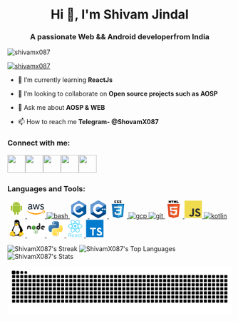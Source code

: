 <h1 align="center">Hi 👋, I'm Shivam Jindal</h1>
<h3 align="center"> A passionate Web && Android developerfrom India</h3>

<p align="left"> <img src="https://komarev.com/ghpvc/?username=shivamx087&label=Profile%20views&color=0e75b6&style=flat" alt="shivamx087" /> </p>

<p align="left"> <a href="https://github.com/ryo-ma/github-profile-trophy"><img src="https://github-profile-trophy.vercel.app/?username=shivamx087" alt="shivamx087" /></a> </p>

- 🌱 I’m currently learning **ReactJs**

- 👯 I’m looking to collaborate on **Open source projects such as AOSP**

- 💬 Ask me about **AOSP & WEB**

- 📫 How to reach me **Telegram- @ShovamX087**

<h3 align="left">Connect with me:</h3>
<p align="left">
</p>

<img src="https://github.com/user-attachments/assets/6dca047f-0fb0-4880-8932-50bb2570b77d"
width="40" height="40"/> <img src="https://github.com/user-attachments/assets/7b1de685-8520-4195-b2e9-20535c8cfedd" width="40" height="40" align="left" /> <img src="https://github.com/user-attachments/assets/3118b6d6-b26b-45c3-9d2d-480030a366a7" width="40" height="40" align="left" /> <img src="https://github.com/user-attachments/assets/763679c1-754f-4241-977e-8873094d156f" width="40" height="40" align="left" /> <img src="https://github.com/user-attachments/assets/73b0c527-e354-49d3-9775-8169f580d188"
 width="40" height="40" align="left" />

<h3 align="left">Languages and Tools:</h3>
<p align="left"> <a href="https://developer.android.com" target="_blank" rel="noreferrer"> <img src="https://raw.githubusercontent.com/devicons/devicon/master/icons/android/android-original-wordmark.svg" alt="android" width="40" height="40"/> </a> <a href="https://aws.amazon.com" target="_blank" rel="noreferrer"> <img src="https://raw.githubusercontent.com/devicons/devicon/master/icons/amazonwebservices/amazonwebservices-original-wordmark.svg" alt="aws" width="40" height="40"/> </a> <a href="https://www.gnu.org/software/bash/" target="_blank" rel="noreferrer"> <img src="https://www.vectorlogo.zone/logos/gnu_bash/gnu_bash-icon.svg" alt="bash" width="40" height="40"/> </a> <a href="https://www.cprogramming.com/" target="_blank" rel="noreferrer"> <img src="https://raw.githubusercontent.com/devicons/devicon/master/icons/c/c-original.svg" alt="c" width="40" height="40"/> </a> <a href="https://www.w3schools.com/cpp/" target="_blank" rel="noreferrer"> <img src="https://raw.githubusercontent.com/devicons/devicon/master/icons/cplusplus/cplusplus-original.svg" alt="cplusplus" width="40" height="40"/> </a> <a href="https://www.w3schools.com/css/" target="_blank" rel="noreferrer"> <img src="https://raw.githubusercontent.com/devicons/devicon/master/icons/css3/css3-original-wordmark.svg" alt="css3" width="40" height="40"/> </a> <a href="https://cloud.google.com" target="_blank" rel="noreferrer"> <img src="https://www.vectorlogo.zone/logos/google_cloud/google_cloud-icon.svg" alt="gcp" width="40" height="40"/> </a> <a href="https://git-scm.com/" target="_blank" rel="noreferrer"> <img src="https://www.vectorlogo.zone/logos/git-scm/git-scm-icon.svg" alt="git" width="40" height="40"/> </a> <a href="https://www.w3.org/html/" target="_blank" rel="noreferrer"> <img src="https://raw.githubusercontent.com/devicons/devicon/master/icons/html5/html5-original-wordmark.svg" alt="html5" width="40" height="40"/> </a> <a href="https://developer.mozilla.org/en-US/docs/Web/JavaScript" target="_blank" rel="noreferrer"> <img src="https://raw.githubusercontent.com/devicons/devicon/master/icons/javascript/javascript-original.svg" alt="javascript" width="40" height="40"/> </a> <a href="https://kotlinlang.org" target="_blank" rel="noreferrer"> <img src="https://www.vectorlogo.zone/logos/kotlinlang/kotlinlang-icon.svg" alt="kotlin" width="40" height="40"/> </a> <a href="https://www.linux.org/" target="_blank" rel="noreferrer"> <img src="https://raw.githubusercontent.com/devicons/devicon/master/icons/linux/linux-original.svg" alt="linux" width="40" height="40"/> </a> <a href="https://nodejs.org" target="_blank" rel="noreferrer"> <img src="https://raw.githubusercontent.com/devicons/devicon/master/icons/nodejs/nodejs-original-wordmark.svg" alt="nodejs" width="40" height="40"/> </a> <a href="https://www.python.org" target="_blank" rel="noreferrer"> <img src="https://raw.githubusercontent.com/devicons/devicon/master/icons/python/python-original.svg" alt="python" width="40" height="40"/> </a> <a href="https://reactjs.org/" target="_blank" rel="noreferrer"> <img src="https://raw.githubusercontent.com/devicons/devicon/master/icons/react/react-original-wordmark.svg" alt="react" width="40" height="40"/> </a> <a href="https://www.typescriptlang.org/" target="_blank" rel="noreferrer"> <img src="https://raw.githubusercontent.com/devicons/devicon/master/icons/typescript/typescript-original.svg" alt="typescript" width="40" height="40"/> </a> </p>

![ShivamX087's Streak](https://github-readme-streak-stats.herokuapp.com/?user=ShivamX087&theme=blueberry&hide_border=false)
![ShivamX087's Top Languages](https://github-readme-stats.vercel.app/api/top-langs/?username=ShivamX087&theme=blueberry&show_icons=true&hide_border=false&layout=compact)
![ShivamX087's Stats](https://github-readme-stats.vercel.app/api?username=ShivamX087&theme=blueberry&show_icons=true&hide_border=false&count_private=true)

<picture>
  <source media="(prefers-color-scheme: dark)" srcset="https://raw.githubusercontent.com/ShivamX087/ShivamX087/output/github-contribution-grid-snake-dark.svg">
  <source media="(prefers-color-scheme: light)" srcset="https://raw.githubusercontent.com/ShivamX087/ShivamX087/output/github-contribution-grid-snake.svg">
  <img alt="github contribution grid snake animation" src="https://raw.githubusercontent.com/ShivamX087/ShivamX087/output/github-contribution-grid-snake.svg">
</picture>
